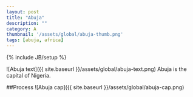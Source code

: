 ```yaml
---
layout: post
title: "Abuja"
description: ""
category: A
thumbnail: '/assets/global/abuja-thumb.png'
tags: [abuja, africa]
---
```

{% include JB/setup %}


![Abuja text]({{ site.baseurl }}/assets/global/abuja-text.png)
Abuja is the capital of Nigeria.

##Process
![Abuja cap]({{ site.baseurl }}/assets/global/abuja-cap.png)
